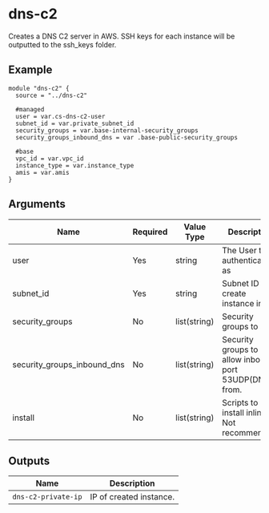 # dns-c2

Creates a DNS C2 server in AWS. SSH keys for each instance will be outputted to the ssh_keys folder.

## Example

```hcl
module "dns-c2" {
  source = "../dns-c2"

  #managed
  user = var.cs-dns-c2-user
  subnet_id = var.private_subnet_id
  security_groups = var.base-internal-security_groups
  security_groups_inbound_dns = var .base-public-security_groups

  #base
  vpc_id = var.vpc_id
  instance_type = var.instance_type
  amis = var.amis
}
```

## Arguments

| Name                        | Required | Value Type   | Description                                            |
|-----------------------------|----------|--------------|--------------------------------------------------------|
| user                        | Yes      | string       | The User to authenticate as                            |
| subnet_id                   | Yes      | string       | Subnet ID to create instance in                        |
| security_groups             | No       | list(string) | Security groups to add                                 |
| security_groups_inbound_dns | No       | list(string) | Security groups to allow inbound port 53UDP(DNS) from. |
| install                     | No       | list(string) | Scripts to install inline. Not recommended.            |

## Outputs

| Name                      | Description
|---------------------------|-----------
|`dns-c2-private-ip`        | IP of created instance.
